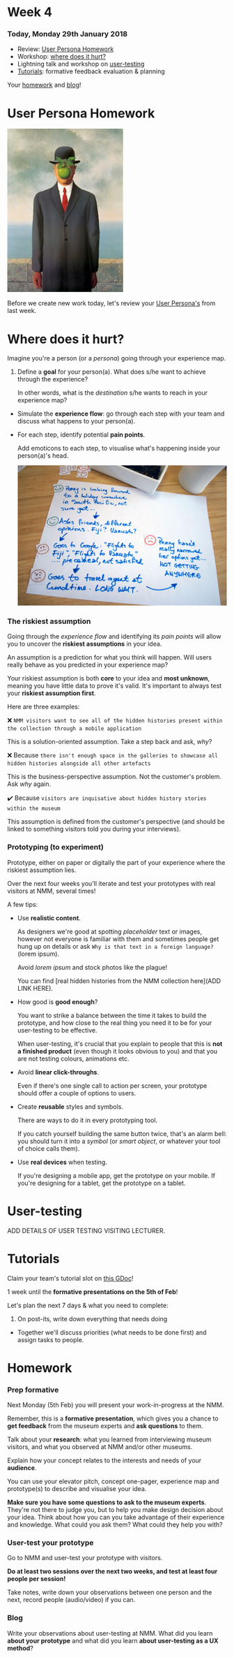 # Week 4

### Today, Monday 29th January 2018

*  Review: [User Persona Homework](#user_persona_homework)
*  Workshop: [where does it hurt?](#where-does-it-hurt)
* Lightning talk and workshop on [user-testing](#user-testing)
* [Tutorials](#tutorials): formative feedback evaluation & planning

Your [homework](#homework) and [blog](#blog)!

# User Persona Homework

![](../04/assets/TheSonOfMan.jpg)

Before we create new work today, let's review your [User Persona's](https://github.com/RavensbourneWebMedia/UX-design/tree/2018/sessions/03#2-user-personas) from last week. 

# Where does it hurt?

Imagine you're a person (or a *persona*) going through your experience map. 

1. Define a **goal** for your person(a). What does s/he want to achieve through the experience? 

	In other words, what is the *destination* s/he wants to reach in your experience map?
* Simulate the **experience flow**: go through each step with your team and discuss what happens to your person(a).
* For each step, identify potential **pain points**.  
  
	Add emoticons to each step, to visualise what's happening inside your person(a)'s head.

	![](../04/assets/use-case-02.jpg)

### The riskiest assumption

Going through the *experience flow* and identifying its *pain points* will allow you to uncover the **riskiest assumptions** in your idea. 

An assumption is a prediction for what you think will happen. Will users really behave as you predicted in your experience map?

Your riskiest assumption is both **core** to your idea and **most unknown**, meaning you have little data to prove it's valid. It's important to always test your **riskiest assumption first**.

Here are three examples:

:x: `NMM visitors want to see all of the hidden histories present within the collection through a mobile application`

This is a solution-oriented assumption. Take a step back and ask, *why*?

:x: Because `there isn't enough space in the galleries to showcase all hidden histories alongside all other artefacts`

This is the business-perspective assumption. Not the customer's problem. Ask *why* again.
	
:heavy_check_mark: Because `visitors are inquisative about hidden history stories within the museum`  
  
This assumption is defined from the customer's perspective (and should be linked to something visitors told you during your interviews).

<!--
When you're testing a customer-perspective assumption, your riskiest assumption is one that supports the belief that your customer *has that problem*. 

In a problem-solution case, the riskiest assumption is that it's *the right solution* to solve the problem. 
-->

<!--
#### What makes a good experiment?

To prototype and test effectively, you need to **turn your assumptions into hypotheses** and then build an **experiment** to test the **riskiest** one.

A good experiment is:

1. cheap
* quick
* has the highest possible learning potential

You can create good experiments by building a *landing page* (remember [Buffer](#the-buffer-story)?) or by creating *prototypes* that simulate the aspects of your experience where the riskiest assumption lives.

Prototypes are likely the most appropriate tool for the kind of project we're working on this term ([DAX](../../projects/dax)).
-->

### Prototyping (to experiment)

Prototype, either on paper or digitally the part of your experience where the riskiest assumption lies.

<!--
We're familiar with paper prototyping (here's a [great video-example](https://www.youtube.com/watch?v=_g4GGtJ8NCY).
-->

Over the next four weeks you'll iterate and test your prototypes with real visitors at NMM, several times!

A few tips:

* Use **realistic content**.

	As designers we're good at spotting *placeholder* text or images, however not everyone is familiar with them and sometimes people get hung up on details or ask `Why is that text in a foreign language?` (lorem ipsum).  
	
	Avoid *lorem ipsum* and stock photos like the plague! 
	
	You can find [real hidden histories from the NMM collection here](ADD LINK HERE).

* How good is **good enough**?

	You want to strike a balance between the time it takes to build the prototype, and how close to the real thing you need it to be for your user-testing to be effective. 
	
	 When user-testing, it's crucial that you explain to people that this is **not a finished product** (even though it looks obvious to you) and that you are not testing colours, animations etc. 

* Avoid **linear click-throughs**. 

	Even if there's one single call to action per screen, your prototype should offer a couple of options to users.

* Create **reusable** styles and symbols.

	There are ways to do it in every prototyping tool. 
	
	If you catch yourself building the same button twice, that's an alarm bell: you should turn it into a *symbol* (or *smart object*, or whatever your tool of choice calls them).
	
*	Use **real devices** when testing. 

	If you're designing a mobile app, get the prototype on your mobile. If you're designing for a tablet, get the prototype on a tablet.
	

# User-testing

ADD DETAILS OF USER TESTING VISITING LECTURER. 


# Tutorials 

Claim your team's tutorial slot on [this GDoc](https://docs.google.com/spreadsheets/d/1ZqaF3gx055rMgxeBGi5BvndM324ME7RFmHjAnRtzfR4/edit#gid=0)!

1 week until the **formative presentations on the 5th of Feb**!

Let's plan the next 7 days & what you need to complete:

1. On post-its, write down everything that needs doing
* Together we'll discuss priorities (what needs to be done first) and assign tasks to people.   


# Homework

### Prep formative

Next Monday (5th Feb) you will present your work-in-progress at the NMM. 

Remember, this is a **formative presentation**, which gives you a chance to **get feedback** from the museum experts and **ask questions** to them. 

Talk about your **research**: what you learned from interviewing museum visitors, and what you observed at NMM and/or other museums.

Explain how your concept relates to the interests and needs of your **audience**.

You can use your elevator pitch, concept one-pager, experience map and prototype(s) to describe and visualise your idea.

**Make sure you have some questions to ask to the museum experts**. They're not there to judge you, but to help you make design decision about your idea. Think about how you can you take advantage of their experience and knowledge. What could you ask them? What could they help you with?


### User-test your prototype

Go to NMM and user-test your prototype with visitors. 

**Do at least two sessions over the next two weeks, and test at least four people per session!**

Take notes, write down your observations between one person and the next, record people (audio/video) if you can.

### Blog

Write your observations about user-testing at NMM. What did you learn **about your prototype** and what did you learn **about user-testing as a UX method**?













